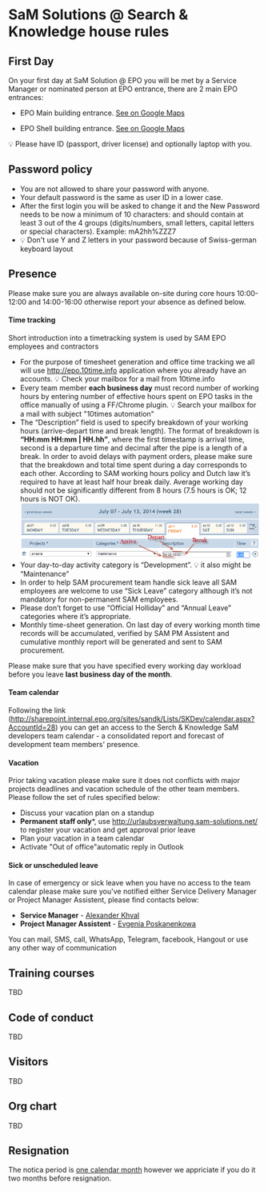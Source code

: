 # SaM Solutions @ Search & Knowledge house rules

## First Day
On your first day at SaM Solution @ EPO you will be met by a Service Manager or nominated person at EPO entrance, there are 2 main EPO entrances:
- EPO Main building entrance. [See on Google Maps](https://www.google.nl/maps/@52.0402016,4.3368093,3a,75y,130.51h,110.74t/data=!3m6!1e1!3m4!1s2PlTW_qSECYRppawuGGB2g!2e0!7i13312!8i6656) 

- EPO Shell building entrance. [See on Google Maps](https://www.google.nl/maps/@52.0418991,4.3412057,3a,75y,200.19h,92.59t/data=!3m6!1e1!3m4!1sXiDCFwGITUab6gJ2h8Zvqg!2e0!7i13312!8i6656)

:bulb: Please have ID (passport, driver license) and optionally laptop with you. 

## Password policy
- You are not allowed to share your password with anyone.
- Your default password is the same as user ID in a lower case. 
- After the first login you will be asked to change it and the New Password needs to be now a minimum of 10 characters: and should contain at least 3 out of the 4 groups (digits/numbers, small letters, capital letters or special characters). Example: mA2hh%ZZZ7
- :bulb: Don't use Y and Z letters in your password because of Swiss-german keyboard layout

## Presence
Please make sure you are always available on-site during core hours 10:00-12:00 and 14:00-16:00 otherwise report your absence as defined below.

#### Time tracking 
Short introduction into a timetracking system is used by SAM EPO employees and contractors
- For the purpose of timesheet generation and office time tracking we all will use http://epo.10time.info application where you already have an accounts. :bulb: Check your mailbox for a mail from 10time.info
-	Every team member **each business day** must record number of working hours by entering number of effective hours spent on EPO tasks in the office manually of using a FF/Chrome plugin. :bulb: Search your mailbox for a mail with subject "10times automation"
- The “Description” field is used to specify breakdown of your working hours (arrive-depart time and break length). The format of breakdown is **“HH:mm HH:mm | HH.hh”**, where the first timestamp is arrival time, second is a departure time and decimal after the pipe is a length of a break. In order to avoid delays with payment orders, please make sure that the breakdown and total time spent during a day corresponds to each other. According to SAM working hours policy and Dutch law it’s required to have at least half hour break daily. Average working day should not be significantly different from 8 hours (7.5 hours is OK; 12 hours is NOT OK).
![timesheet sample](timesheet.png)
-	Your day-to-day activity category is “Development”. :bulb: it also might be “Maintenance”
- In order to help SAM procurement team handle sick leave all SAM employees are welcome to use “Sick Leave” category although it’s not mandatory for non-permanent SAM employees.
- Please don’t forget to use “Official Holliday” and “Annual Leave” categories where it’s appropriate.
- Monthly time-sheet generation. On last day of every working month time records will be accumulated, verified by SAM PM Assistent and cumulative monthly report will be generated and sent to SAM procurement. 

Please make sure that you have specified every working day workload before you leave **last business day of the month**. 

#### Team calendar
Following the link (http://sharepoint.internal.epo.org/sites/sandk/Lists/SKDev/calendar.aspx?AccountId=28) you can get an access to the Serch & Knowledge SaM developers team calendar - a consolidated report and forecast of development team members' presence. 

#### Vacation
Prior taking vacation please make sure it does not conflicts with major projects deadlines and vacation schedule of the other team members. Please follow the set of rules specified below:
- Discuss your vacation plan on a standup
- **Permanent staff only***, use http://urlaubsverwaltung.sam-solutions.net/ to register your vacation and get approval prior leave
- Plan your vacation in a team calendar
- Activate "Out of office"automatic reply in Outlook

#### Sick or unscheduled leave 
In case of emergency or sick leave when you have no access to the team calendar please make sure you've notified either Service Delivery Manager or Project Manager Assistent, please find contacts below:
- **Service Manager** - [Alexander Khval](mailto:a.khval@sam-solutions.com)
- **Project Manager Assistent** - [Evgenia Poskanenkowa](mailto:E.Poskanenkowa@sam-solutions.com)

You can mail, SMS, call, WhatsApp, Telegram, facebook, Hangout or use any other way of communication

## Training courses
TBD

## Code of conduct
TBD

## Visitors
TBD

## Org chart
TBD

## Resignation
The notica period is [one calendar month](https://www.rijksoverheid.nl/onderwerpen/ontslag/vraag-en-antwoord/ontslag-nemen-opzegtermijn-werknemer) however we appriciate if you do it two months before resignation.
